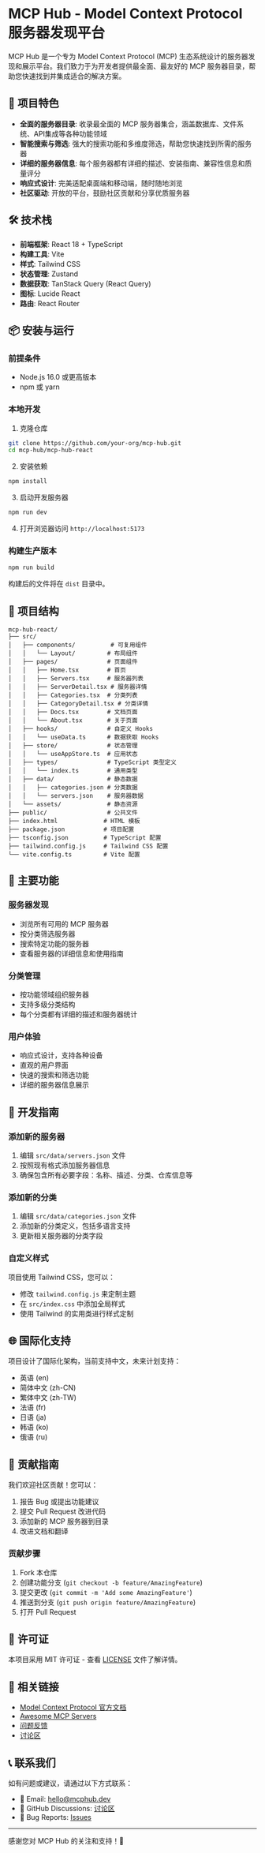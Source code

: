 # MCP Hub - Model Context Protocol 服务器发现平台

MCP Hub 是一个专为 Model Context Protocol (MCP) 生态系统设计的服务器发现和展示平台。我们致力于为开发者提供最全面、最友好的 MCP 服务器目录，帮助您快速找到并集成适合的解决方案。

## 🚀 项目特色

- **全面的服务器目录**: 收录最全面的 MCP 服务器集合，涵盖数据库、文件系统、API集成等各种功能领域
- **智能搜索与筛选**: 强大的搜索功能和多维度筛选，帮助您快速找到所需的服务器
- **详细的服务器信息**: 每个服务器都有详细的描述、安装指南、兼容性信息和质量评分
- **响应式设计**: 完美适配桌面端和移动端，随时随地浏览
- **社区驱动**: 开放的平台，鼓励社区贡献和分享优质服务器

## 🛠️ 技术栈

- **前端框架**: React 18 + TypeScript
- **构建工具**: Vite
- **样式**: Tailwind CSS
- **状态管理**: Zustand
- **数据获取**: TanStack Query (React Query)
- **图标**: Lucide React
- **路由**: React Router

## 📦 安装与运行

### 前提条件

- Node.js 16.0 或更高版本
- npm 或 yarn

### 本地开发

1. 克隆仓库
```bash
git clone https://github.com/your-org/mcp-hub.git
cd mcp-hub/mcp-hub-react
```

2. 安装依赖
```bash
npm install
```

3. 启动开发服务器
```bash
npm run dev
```

4. 打开浏览器访问 `http://localhost:5173`

### 构建生产版本

```bash
npm run build
```

构建后的文件将在 `dist` 目录中。

## 📁 项目结构

```
mcp-hub-react/
├── src/
│   ├── components/          # 可复用组件
│   │   └── Layout/         # 布局组件
│   ├── pages/              # 页面组件
│   │   ├── Home.tsx        # 首页
│   │   ├── Servers.tsx     # 服务器列表
│   │   ├── ServerDetail.tsx # 服务器详情
│   │   ├── Categories.tsx  # 分类列表
│   │   ├── CategoryDetail.tsx # 分类详情
│   │   ├── Docs.tsx        # 文档页面
│   │   └── About.tsx       # 关于页面
│   ├── hooks/              # 自定义 Hooks
│   │   └── useData.ts      # 数据获取 Hooks
│   ├── store/              # 状态管理
│   │   └── useAppStore.ts  # 应用状态
│   ├── types/              # TypeScript 类型定义
│   │   └── index.ts        # 通用类型
│   ├── data/               # 静态数据
│   │   ├── categories.json # 分类数据
│   │   └── servers.json    # 服务器数据
│   └── assets/             # 静态资源
├── public/                 # 公共文件
├── index.html             # HTML 模板
├── package.json           # 项目配置
├── tsconfig.json          # TypeScript 配置
├── tailwind.config.js     # Tailwind CSS 配置
└── vite.config.ts         # Vite 配置
```

## 🎯 主要功能

### 服务器发现
- 浏览所有可用的 MCP 服务器
- 按分类筛选服务器
- 搜索特定功能的服务器
- 查看服务器的详细信息和使用指南

### 分类管理
- 按功能领域组织服务器
- 支持多级分类结构
- 每个分类都有详细的描述和服务器统计

### 用户体验
- 响应式设计，支持各种设备
- 直观的用户界面
- 快速的搜索和筛选功能
- 详细的服务器信息展示

## 🔧 开发指南

### 添加新的服务器

1. 编辑 `src/data/servers.json` 文件
2. 按照现有格式添加服务器信息
3. 确保包含所有必要字段：名称、描述、分类、仓库信息等

### 添加新的分类

1. 编辑 `src/data/categories.json` 文件
2. 添加新的分类定义，包括多语言支持
3. 更新相关服务器的分类字段

### 自定义样式

项目使用 Tailwind CSS，您可以：
- 修改 `tailwind.config.js` 来定制主题
- 在 `src/index.css` 中添加全局样式
- 使用 Tailwind 的实用类进行样式定制

## 🌐 国际化支持

项目设计了国际化架构，当前支持中文，未来计划支持：
- 英语 (en)
- 简体中文 (zh-CN)
- 繁体中文 (zh-TW)
- 法语 (fr)
- 日语 (ja)
- 韩语 (ko)
- 俄语 (ru)

## 🤝 贡献指南

我们欢迎社区贡献！您可以：

1. 报告 Bug 或提出功能建议
2. 提交 Pull Request 改进代码
3. 添加新的 MCP 服务器到目录
4. 改进文档和翻译

### 贡献步骤

1. Fork 本仓库
2. 创建功能分支 (`git checkout -b feature/AmazingFeature`)
3. 提交更改 (`git commit -m 'Add some AmazingFeature'`)
4. 推送到分支 (`git push origin feature/AmazingFeature`)
5. 打开 Pull Request

## 📄 许可证

本项目采用 MIT 许可证 - 查看 [LICENSE](LICENSE) 文件了解详情。

## 🔗 相关链接

- [Model Context Protocol 官方文档](https://modelcontextprotocol.io/introduction)
- [Awesome MCP Servers](https://github.com/punkpeye/awesome-mcp-servers)
- [问题反馈](https://github.com/your-org/mcp-hub/issues)
- [讨论区](https://github.com/your-org/mcp-hub/discussions)

## 📞 联系我们

如有问题或建议，请通过以下方式联系：

- 📧 Email: hello@mcphub.dev
- 💬 GitHub Discussions: [讨论区](https://github.com/your-org/mcp-hub/discussions)
- 🐛 Bug Reports: [Issues](https://github.com/your-org/mcp-hub/issues)

---

感谢您对 MCP Hub 的关注和支持！🚀
